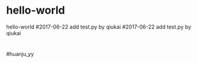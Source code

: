 # hello-world
hello-world
#2017-06-22 add test.py by qiukai
#2017-06-22 add test.py by qiukai
#
#
#
#huanju_yy
